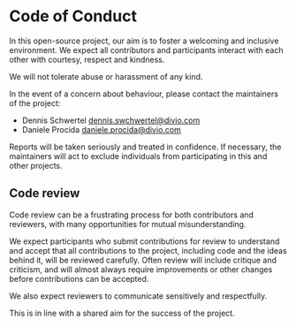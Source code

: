 # Code of Conduct

In this open-source project, our aim is to foster a welcoming and inclusive environment. We expect all contributors
and participants interact with each other with courtesy, respect and kindness.

We will not tolerate abuse or harassment of any kind.

In the event of a concern about behaviour, please contact the maintainers of the project:

* Dennis Schwertel <dennis.swchwertel@divio.com>
* Daniele Procida <daniele.procida@divio.com>

Reports will be taken seriously and treated in confidence. If necessary, the maintainers will act to exclude
individuals from participating in this and other projects.


## Code review

Code review can be a frustrating process for both contributors and reviewers, with many opportunities for mutual
misunderstanding.

We expect participants who submit contributions for review to understand and accept that all contributions to the
project, including code and the ideas behind it, will be reviewed carefully. Often review will include critique and
criticism, and will almost always require improvements or other changes before contributions can be accepted.

We also expect reviewers to communicate sensitively and respectfully.

This is in line with a shared aim for the success of the project.
